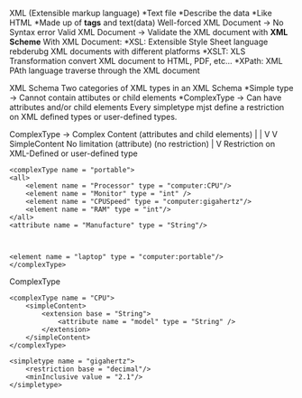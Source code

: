 XML (Extensible markup language)
	*Text file
	*Describe the data
	*Like HTML
	*Made up of **tags** and text(data)
Well-forced XML Document -> No Syntax error
Valid XML Document -> Validate the XML document with **XML Scheme**
With XML Document:
	*XSL:	Extensible Style Sheet language rebderubg XML documents with different platforms
	*XSLT:	XLS Transformation convert XML document to HTML, PDF, etc...
	*XPath:	XML PAth language traverse through the XML document

XML Schema
Two categories of XML types in an XML
Schema
	*Simple type -> Cannot contain attibutes or child elements
	*ComplexType -> Can have attributes and/or child elements
Every simpletype mjst define a restriction on XML defined types or user-defined types.

ComplexType -> Complex Content (attributes and child elements)
	|								|
	V 								V
SimpleContent				   No limitation 
(attribute)					 (no restriction)
	|
	V
Restriction on XML-Defined
or user-defined type

```
<complexType name = "portable">
<all>
	<element name = "Processor" type = "computer:CPU"/>
	<element name = "Monitor" type = "int" />
	<element name = "CPUSpeed" type = "computer:gigahertz"/>
	<element name = "RAM" type = "int"/>
</all>
<attribute name = "Manufacture" type = "String"/>



<element name = "laptop" type = "computer:portable"/>
</complexType>
```
ComplexType
```
<complexType name = "CPU">
	<simpleContent>
		<extension base = "String"> 
			<attribute name = "model" type = "String" />
		</extension>
	</simpleContent>
</complexType>
```
```
<simpletype name = "gigahertz">
	<restriction base = "decimal"/>
	<minInclusive value = "2.1"/>
</simpletype>
```







